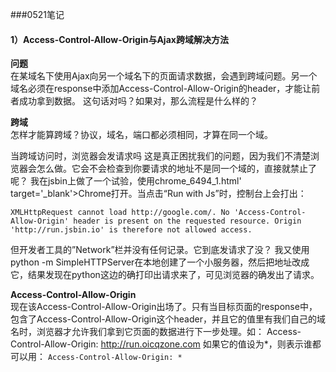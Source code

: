 ###0521笔记  

#### 1）Access-Control-Allow-Origin与Ajax跨域解决方法

**问题**   
在某域名下使用Ajax向另一个域名下的页面请求数据，会遇到跨域问题。另一个域名必须在response中添加Access-Control-Allow-Origin的header，才能让前者成功拿到数据。
这句话对吗？如果对，那么流程是什么样的？  


**跨域**  
怎样才能算跨域？协议，域名，端口都必须相同，才算在同一个域。
 
当跨域访问时，浏览器会发请求吗
这是真正困扰我们的问题，因为我们不清楚浏览器会怎么做。它会不会检查到你要请求的地址不是同一个域的，直接就禁止了呢？
我在jsbin上做了一个试验，使用chrome_6494_1.html' target='_blank'>Chrome打开。当点击“Run with Js”时，控制台上会打出：  

	XMLHttpRequest cannot load http://google.com/. No 'Access-Control-Allow-Origin' header is present on the requested resource. Origin 'http://run.jsbin.io' is therefore not allowed access.
   
但开发者工具的”Network”栏并没有任何记录。它到底发请求了没？
我又使用python -m SimpleHTTPServer在本地创建了一个小服务器，然后把地址改成它，结果发现在python这边的确打印出请求来了，可见浏览器的确发出了请求。

**Access-Control-Allow-Origin**  
现在该Access-Control-Allow-Origin出场了。只有当目标页面的response中，包含了Access-Control-Allow-Origin这个header，并且它的值里有我们自己的域名时，浏览器才允许我们拿到它页面的数据进行下一步处理。如：
Access-Control-Allow-Origin: http://run.oicqzone.com
如果它的值设为*，则表示谁都可以用：
`Access-Control-Allow-Origin: *`